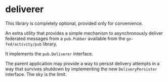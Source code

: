 # deliverer

This library is completely optional, provided only for convenience.

An extra utility that provides a simple mechanism to asynchronously deliver
federated messages from a `pub.Pubber` available from the `go-fed/activity/pub`
library.

It implements the `pub.Deliverer` interface.

The parent application may provide a way to persist delivery attempts in a way
that survives shutdown by implementing the new `DeliveryPersister ` interface.
The sky is the limit.
